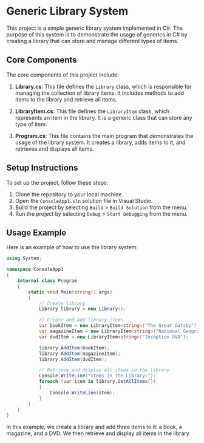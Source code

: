 # Generic Library System

This project is a simple generic library system implemented in C#. The purpose of this system is to demonstrate the usage of generics in C# by creating a library that can store and manage different types of items.

## Core Components

The core components of this project include:

1. **Library.cs**: This file defines the `Library` class, which is responsible for managing the collection of library items. It includes methods to add items to the library and retrieve all items.

2. **LibraryItem.cs**: This file defines the `LibraryItem` class, which represents an item in the library. It is a generic class that can store any type of item.

3. **Program.cs**: This file contains the main program that demonstrates the usage of the library system. It creates a library, adds items to it, and retrieves and displays all items.

## Setup Instructions

To set up the project, follow these steps:

1. Clone the repository to your local machine.
2. Open the `ConsoleApp1.sln` solution file in Visual Studio.
3. Build the project by selecting `Build` > `Build Solution` from the menu.
4. Run the project by selecting `Debug` > `Start Debugging` from the menu.

## Usage Example

Here is an example of how to use the library system:

```csharp
using System;

namespace ConsoleApp1
{
    internal class Program
    {
        static void Main(string[] args)
        {
            // Create library
            Library library = new Library();

            // Create and add library items
            var bookItem = new LibraryItem<string>("The Great Gatsby");
            var magazineItem = new LibraryItem<string>("National Geographic");
            var dvdItem = new LibraryItem<string>("Inception DVD");

            library.AddItem(bookItem);
            library.AddItem(magazineItem);
            library.AddItem(dvdItem);

            // Retrieve and display all items in the library
            Console.WriteLine("Items in the Library:");
            foreach (var item in library.GetAllItems())
            {
                Console.WriteLine(item);
            }
        }
    }
}
```

In this example, we create a library and add three items to it: a book, a magazine, and a DVD. We then retrieve and display all items in the library.
